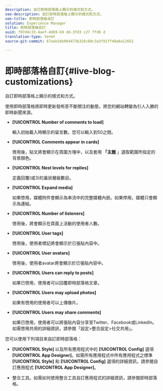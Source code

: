 ```yaml
---
description: 自訂即時部落格上顯示的樣式和方式。
seo-description: 自訂即時部落格上顯示的樣式和方式。
seo-title: 即時部落格自訂
solution: Experience Manager
title: 即時部落格自訂
uuid: f07d4c33-4aef-4d69-b9 dd-3fd3 c27 ffd6 d
translation-type: tm+mt
source-git-commit: 67aeb3de964473b326c88c3a3f81ff48a6a12652

---
```



# 即時部落格自訂{#live-blog-customizations}

自訂即時部落格上顯示的樣式和方式。



使用即時部落格將即時更新發佈至不斷關注的動態，將您的網站轉變為引人入勝的即時新聞來源。

* **[!UICONTROL Number of comments to load]**

   輸入初始載入時顯示的留言數。您可以輸入到50之間。

* **[!UICONTROL Comments appear in cards]**

   啓用後，貼文將會顯示在周圍方塊中，以及套用 **「主題** 」選取範圍所指定的背景顏色。

* **[!UICONTROL Nest levels for replies]**

   定義回覆(或3)的巢狀層級數目。

* **[!UICONTROL Expand media]**

   如果啓用，媒體附件會顯示為串流中的完整媒體內嵌。如果停用，媒體只會顯示為連結。

* **[!UICONTROL Number of listeners]**

   啓用後，將會顯示在頁面上活動的使用者人數。

* **[!UICONTROL User tags]**

   啓用後，使用者標記將會顯示於已張貼內容中。

* **[!UICONTROL User avatars]**

   啓用後，使用者avatar將會顯示於已張貼內容中。

* **[!UICONTROL Users can reply to posts]**

   如果已啓用，使用者可以回覆即時部落格文章。

* **[!UICONTROL Users may upload photos]**

   如果有啓用的使用者可以上傳像片。

* **[!UICONTROL Users may share comments]**

   如果已啓用，使用者可以將張貼內容分享至Twitter、Facebook或LinkedIn。如需啓用共用的詳細資訊，請參閱「設定>整合設定>社交共用」。

您可以使用下列項目來自訂即時部落格：

* **[!UICONTROL Style]** 以及所有應用程式中的 **[!UICONTROL Config]** 選項 **[!UICONTROL App Designer]**。如需所有應用程式中所有應用程式之標準 **[!UICONTROL Style]** 和 **[!UICONTROL Config]** 選項的詳細資訊，請參閱自訂應用程式 **[!UICONTROL App Designer]**。

* 整合工具。如需如何使用整合工具自訂應用程式的詳細資訊，請參閱即時部落格。

